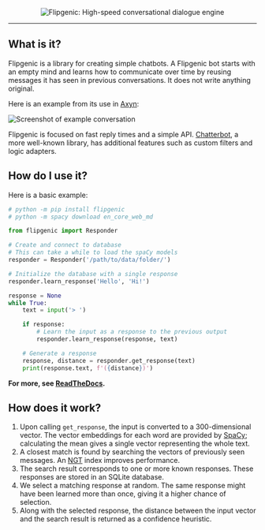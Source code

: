 <p align="center">
  <img
    src="images/header.png"
    alt="Flipgenic: High-speed conversational dialogue engine"
  />
</p>

---

## What is it?

Flipgenic is a library for creating simple chatbots. A Flipgenic bot starts
with an empty mind and learns how to communicate over time by reusing messages
it has seen in previous conversations. It does not write anything original.

Here is an example from its use in [Axyn](https://github.com/danth/axyn):

![Screenshot of example conversation](images/Screenshot_20200426_124703.png)

Flipgenic is focused on fast reply times and a simple API.
[Chatterbot](https://chatterbot.readthedocs.io/en/stable/), a more well-known
library, has additional features such as custom filters and logic adapters.

## How do I use it?

Here is a basic example:

```python
# python -m pip install flipgenic
# python -m spacy download en_core_web_md

from flipgenic import Responder

# Create and connect to database
# This can take a while to load the spaCy models
responder = Responder('/path/to/data/folder/')

# Initialize the database with a single response
responder.learn_response('Hello', 'Hi!')

response = None
while True:
    text = input('> ')

    if response:
        # Learn the input as a response to the previous output
        responder.learn_response(response, text)

    # Generate a response
    response, distance = responder.get_response(text)
    print(response.text, f'({distance})')
```

**For more, see [ReadTheDocs](https://flipgenic.readthedocs.io/en/latest/quickstart.html).**

## How does it work?

1. Upon calling `get_response`, the input is converted to a 300-dimensional
   vector. The vector embeddings for each word are provided by
   [SpaCy](https://spacy.io/api/token#vector); calculating the mean gives a
   single vector representing the whole text.
2. A closest match is found by searching the vectors of previously seen
   messages. An [NGT](https://github.com/yahoojapan/NGT) index improves
   performance.
3. The search result corresponds to one or more known responses. These
   responses are stored in an SQLite database.
4. We select a matching response at random. The same response might have been
   learned more than once, giving it a higher chance of selection.
5. Along with the selected response, the distance between the input vector and
   the search result is returned as a confidence heuristic.
